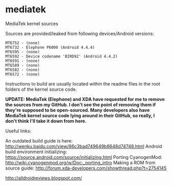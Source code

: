 # mediatek
MediaTek kernel sources

Sources are provided/leaked from following devices/Android versions: 

	MT6752 - (none) 
	MT6732 - Elephone P6000 (Android 4.4.4)
	MT6595 - (none) 
	MT6592 - Device codename 'BIRD92' (Android 4.4.2)
	MT6591 - (none) 
	MT6589 - (none) 
	MT6582 - (none) 
	MT6572 - (none) 

Instructions to build are usually located within the readme files in the root folders of the kernel source code. 

<b>UPDATE: MediaTek (Elephone) and XDA have requested for me to remove the sources from my GitHub. I don't see the point of removing them if they're supposed to be open-sourced. Many developers also have MediaTek kernel source code lying around in their GitHub, so really, I don't think I'll take it down from here. </b>

Useful links:

An outdated build guide is here: http://wenku.baidu.com/view/86c3bad749649b6648d74748.html
Android build environment initializing: https://source.android.com/source/initializing.html
Porting CyanogenMod: http://wiki.cyanogenmod.org/w/Doc:_porting_intro
Making a ROM from source guide: http://forum.xda-developers.com/showthread.php?t=2754145

http://alldroidreviews.blogspot.com/
